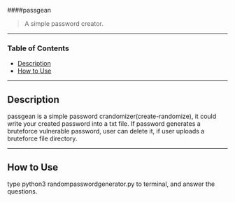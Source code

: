 ####passgean

>A simple password creator.

---

### Table of Contents

- [Description](#description)
- [How to Use](#how-to-use)

---

## Description

passgean is a simple password crandomizer(create-randomize), it could write your created password into a txt file.
If password generates a bruteforce vulnerable password, user can delete it, if user uploads a bruteforce file directory.

---

## How to Use

type python3 randompasswordgenerator.py to terminal, and answer the questions.
